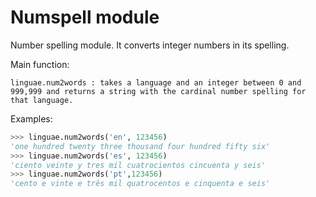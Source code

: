 # Numspell module

Number spelling module. It converts integer numbers in its spelling.

Main function:

```
linguae.num2words : takes a language and an integer between 0 and 999,999 and returns a string with the cardinal number spelling for that language.
```

Examples:

```python
>>> linguae.num2words('en', 123456)
'one hundred twenty three thousand four hundred fifty six'
>>> linguae.num2words('es', 123456)
'ciento veinte y tres mil cuatrocientos cincuenta y seis'
>>> linguae.num2words('pt',123456)
'cento e vinte e três mil quatrocentos e cinquenta e seis'
```


